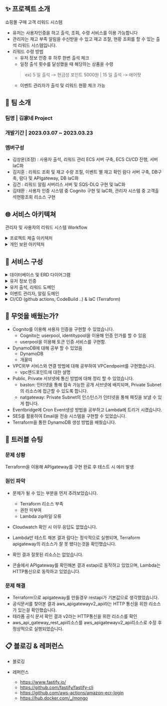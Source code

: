 ## ✨ 프로젝트 소개
쇼핑몰 구매 고객 리워드 시스템

* 유저는 사용자인증을 하고 출석, 조회, 수령 서비스를 이용 가능합니다 
* 관리자는 재고 부족 알림을 수신받을 수 있고 재고 조절, 현황 조회를 할 수 있는 출석 리워드 시스템입니다.
* 리워드 수령 방법
  - 유저 정보 인증 후 하루 한번 출석 체크
  - 일정 출석 횟수를 달성했을 때 해당하는 상품을 수령
  > ex) 5 일 출석 -> 현금성 포인트 5000원 | 15 일 출석 -> 에어팟
  - 이벤트 관리자가 출석 및 리워드 현황 체크 가능

## 👋 팀 소개

### 팀명 | 김家네 Project
### 개발기간 | 2023.03.07 ~ 2023.03.23
### 멤버구성
- 김상윤(조장) : 사용자 출석, 리워드 관리 ECS 서버 구축, ECS CI/CD 진행, 서버 IaC화 
- 김지훈 : 리워드 조회 및 재고 수량 조절, 이벤트 별 재고 확인 람다 서버 구축, DB구축, 람다 및 APIgateway, DB IaC화
- 김건 : 리워드 알림 서버리스 서버 및 SQS-DLQ 구현 및 IaC화
- 김태환 : 사용자 인증 시스템 중 Cognito 구현 및 IaC화, 관리자 시스템 중 고객출석현황조회 리소스 구현 

## 🌐 서비스 아키텍쳐
관리자 및 사용자의 리워드 시스템 Workflow
<details>
<summary>프로젝트 제출 아키텍처</summary>

![image](https://user-images.githubusercontent.com/60168922/227113224-7c897ac1-d738-4d4c-8a5b-2924cb9d400c.png)
</details>

<details>
<summary>개인 보완 아키텍처</summary>

<img src="https://user-images.githubusercontent.com/118710033/229508638-4e3dcf94-4935-4bb6-b6b3-b74be000104b.jpg" alt="png2pdf (1)_page-0001" width="600">

</details>


## 📌 서비스 구성  
<details>
<summary>데이터베이스 및 ERD 다이어그램</summary>

![image](https://user-images.githubusercontent.com/60168922/227113444-466c8c6a-ea9f-421a-9bb0-32397cde176b.png)
 

### AmazonDynamoDB
Amazon DynamoDB는 완전관리형 NoSQL 서버리스 데이터베이스 서비스입니다.
DynamoDB는 프로비저닝 및 온디맨드 용량 모드를 모두 제공하므로 테이블당 용량을 지정하거나 사용한 리소스에 대해서만 비용을 지불함으로써 비용을 최적화할 수 있습니다.
리워드 시스템 프로젝트에 필요한 서버들은 Lambda, Fagate 서버리스이며 Lambda와 DynamoDB는 모두 서버리스이기 때문에 인프라 관리 및 운영 비용을 크게 줄일 수 있습니다. 
서버리스 아키텍처에서는 인프라가 필요한 경우에만 비용이 발생하므로, 트래픽이 낮거나 트래픽의 피크 시간이 짧은 애플리케이션의 경우에는 람다와 다이나모디비의 조합이 매우 경제적인 장점이 있어 사용하게 되었습니다.
  
### Users 테이블
유저를 확인할 수 있는 id와 유저를 확인할 수 있게 username항목을, 유저가 사용할 수 있는 현금성 서비스를 확인하기 위해 user_point를, 해당 유저가 얼마나 출석을 했는지 확인할 수 있게 count를 넣었습니다.


### Attendance 테이블
출석을 확인할 수 있는 테이블로 출석을 확인할 수 있는 id를 넣고 유저별로 확인 할 수 있게 user_id를, 어떤 날에 출석을 확인했는지 확인하기 위해 date를 넣었습니다.
 

### Rewards 테이블
리워드를 확인 할 수 있는 id와 어떤 유저가 리워드를 받았는지 확인하기 위해 유저를 확인하는 user_id와 상품을 확인하는 product_id, 수령가능한 리워드의 필요한 출석 수를 확인하기 위해 reward_time을 넣었습니다
 

### Products 테이블
상품을 확인할 수 있는 id와 상품 이름을 등록한 name, 현재 보유중인 상태를 확인하기 위해 condition, 특정 개수를 유지 하기 위해 remain을 넣었습니다.
</details>

<details>
<summary>유저 정보 인증 </summary>

![image](https://user-images.githubusercontent.com/60168922/227114056-e74a3df8-b4fa-4b03-8d11-b1c00c757c4a.png)
코그니토 설명경도입배경

### Cognito
AWS Cognito를 사용하면 사용자 인증 및 권한 부여를 관리하는 데 필요한 작업을 단순화하고, 사용자 인증 및 권한 부여를 안전하고 쉽게 구현할 수 있습니다. 
  
  
애플리케이션에서 사용자 인증과 권한 부여를 구현하는 것이 복잡하고 보안에 민감하기 때문에 Cognito를 사용해 보안성을 높이고 사용자 데이터를 보호하기 위해 선택했습니다.

  
- 이미 사용자가 쇼핑몰 회원으로 등록 되어 있다 가정하고 토큰을 Cognito로부터 가져와 사용했습니다.
- 이벤트 시스템의 root path에 들어왔을 때 토큰을 Cognito로 보내 인증 진행했습니다.
- 그 이후 유저 인증 여부를 boolean 값으로 저장해두고 출석 및 리워드 기능을 수행할 때 인증 여부를 확인했습니다.
</details>


<details>
<summary>유저 출석, 리워드 도메인</summary>

![image](https://user-images.githubusercontent.com/60168922/227114966-fed76633-486f-47c3-9a0b-578e390da95d.png)

### ECS 클러스터
모든 서버가 컨테이너 환경 또는 서버리스로 구현되길 원하는 요구 사항을 바탕으로 ECS를 사용하였습니다.
  
  
ecs는 Multi AZ 기능과 auto scaling을 통한 높은 확장성 그리고 다른 컨테이너 오케스트레이션에 비해 간단한 구성과 운영이 가능하기 때문에 저희 서비스에 최적의 도구라고 생각하여 선택하게 되었습니다.
  
  
- 출석관리, 받을 수 있는 리워드 확인, 리워드
수령 기능 제공
- VPC 외부에 있는 dynamoDB와 연동하기 위해
dynamoDB 용 VPC endpoint 사용
- 가용성 확보를 위해 Application Load Balancer와
Auto scaling group을 활용
- 서버리스 아키텍처를 구현을 위해 Fargate 사용
</details>

<details>
<summary>이벤트 관리자, 알림 도메인</summary>

![image](https://user-images.githubusercontent.com/60168922/227115098-8a9b47ae-807f-4324-b907-96dc47ae2451.png)
#### 관리자 도메인 

### Lambda
모든 서버가 컨테이너 환경 또는 서버리스로 구현되길 원하는 요구 사항을 바탕으로 Lambda를 사용하였습니다.
  
  
Lambda를 사용하면 서버 관리, 확장, 보안 등과 같은 작업을 서비스 제공업체(AWS)가 모두 처리해줌으로서, 서버 기반의 애플리케이션 개발 및 운영에 비해 시간과 비용을 크게 절약할 수 있게 해줍니다.
  
  
리워드 시스템 프로젝트에서는 소수의 관리자가 운영을 하기 떄문에 비용적으로 코드를 실행하고, 실행 시간에 따라 사용한 만큼만 비용을 지불하면 되어 선택하게 되었습니다.
 

- 상품 재고 관리 , 리워드 출석 현황 관리 기능
제공
- 서버리스 아키텍처 구현을 위해 Lambda 사용
  
#### 재고 확인 알림 도메인
- Event Bridge의 cron기능을 활용해 매일
주기적으로 재고 조회
- AWS SES 서비스를 활용해 관리자에게 알림
메일을 보냄
- 추가적으로 유저 API 에서 상품 수령 후 재고
부족할 시 알림 메일 생성
</details>

<details>
<summary>CI/CD (github actions, CodeBuild ..) & IaC (Terraform)</summary>

![image](https://user-images.githubusercontent.com/60168922/227115335-eecf1e75-6fac-40eb-9af8-41ce5c1552f1.png)
- 출석관리, 받을 수 있는 리워드 확인, 리워드 수령 기능 제공
- VPC 외부에 있는 dynamoDB와 연동하기 위해 dynamoDB 용 VPC endpoint 사용
- 가용성 확보를 위해 AZ를 나누고 Application Load Balancer와 Auto scaling group을 활용
- 서버리스 아키텍처를 구현을 위해 Fargate 사용
</details>

## 💪 무엇을 배웠는가?
* Cognito를 이용해 사용자 인증을 구현할 수 있었습니다.
  * Cognito는 userpool, identitypool을 이용해 인증 인가를 할 수 있음
  * userpool을 이용해 토큰 인증 서비스를 구현함.
* DynamoDB에 대해 공부 할 수 있었음
  * DynamoDB
  * 개꿀띠
* VPC외부 서비스와 연결 방법에 대해 공부하여 VPCendpoint를 구현했습니다.
  * vpc엔드포인트에 대한 설명
* Public, Private 서브넷에 통신 방법에 대해 정리 할 수 있었습니다.
  * baston: 인터넷을 통해 접속 가능한 공개 서브넷에 배치되며, Private Subnet의 리소스에 접근할 수 있도록 합니다.
  * natgateway: Private Subnet의 인스턴스가 인터넷을 통해 패킷을 보낼 수 있게 합니다.
* Eventbridge에 Cron Event생성 방법을 공부하고 Lambda에 트리거 시켰습니다.
* SES를 활용하여 Email을 전송 시스템을 구현할 수 있었습니다.
* Terraform을 통한 DynamoDB 생성 방법을 배웠습니다.


## 🚨 트러블 슈팅
###  문제 상황
Terraform을 이용해 APIgateway를 구현 완료 후 테스트 시 에러 발생

###  원인 파악
* 문제가 될 수 있는 부분을 먼저 추려보았습니다.
  * Terraform 리소스 부족
  * 권한 미부여
  * Lambda zip파일 오류
 
* Cloudwatch 확인 시 아무 응답도 없었습니다.
* Lambda만 테스트 해본 결과 람다는 정삭적으로 실행되며, Terraform apigateway의 리소스가 잘 못 됐다는것을 확인했습니다.
* 확인 결과 잘못된 리소스는 없었습니다.
* 콘솔에서 APIgateway를 확인해본 결과 estapi로 동작하고 있었으며, Lambda는 HTTP통신으로 동작하고 있었습니다.


### 문제 해결
* Terraform으로 apigateway를 만들경우 restapi가 기본값으로 생각했었습니다.
* 공식문서를 찾아본 결과 aws_apigatewayv2_api라는 HTTP 통신을 위한 리소스가 있는걸 확인했습니다.
* 테라폼 공식 문서 확인 결과 v2라는 HTTP통신을 위한 리소스를 확인
* aws_api_gateway_rest_api리소스를 aws_apigatewayv2_api리소스로 수정 후 정상적으로 실행되었습니다.


## 📋 블로깅 & 레퍼런스
* 블로깅

 
* 레퍼런스 
  * https://www.fastify.io/
  * https://github.com/fastify/fastify-cli
  * https://github.com/aws-actions/amazon-ecr-login
  * https://hub.docker.com/_/mongo
